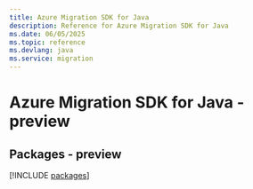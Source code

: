 ```yaml
---
title: Azure Migration SDK for Java
description: Reference for Azure Migration SDK for Java
ms.date: 06/05/2025
ms.topic: reference
ms.devlang: java
ms.service: migration
---
```

# Azure Migration SDK for Java - preview
## Packages - preview
[!INCLUDE [packages](migration-index.md)]